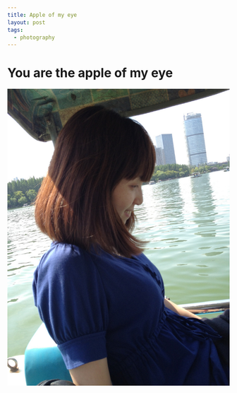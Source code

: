 ```yaml
---
title: Apple of my eye
layout: post
tags:
  - photography
---
```


You are the apple of my eye
===
<span class="image-1200">[![](/media/files/2013/08/06/si.jpg)](http://flic.kr/p/ehcbo4)</span>

